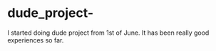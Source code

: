 # dude_project-
I started doing dude project from 1st of June. It has been really good experiences so far.  
